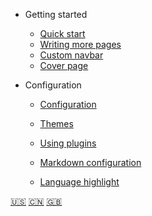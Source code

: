  <!-- _navbar.md --> 

* Getting started 
  * [Quick start](quickstart.md)  
  * [Writing more pages](more-pages.md)  
  * [Custom navbar](custom-navbar.md)
  * [Cover page](cover.md) 

* Configuration  
  * [Configuration](configuration.md)  
  * [Themes](themes.md)  
  * [Using plugins](plugins.md)  

  * [Markdown configuration](markdown.md)  

  * [Language highlight](language-highlight.md) 

[:us:](/)  [:cn:](/zh-cn/) [:uk:]()